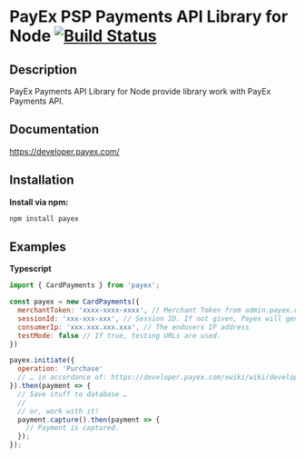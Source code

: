 # PayEx PSP Payments API Library for Node [![Build Status](https://travis-ci.org/Bjerkio/PayEx.Ecommerce.Node.svg?branch=master)](https://travis-ci.org/Bjerkio/PayEx.Ecommerce.Node)

## Description ##
PayEx Payments API Library for Node provide library work with PayEx Payments API.

## Documentation ##
https://developer.payex.com/

## Installation ##

**Install via npm:**
  ```bash
  npm install payex
  ```

## Examples ##

**Typescript**
  ```javascript
  import { CardPayments } from 'payex';

  const payex = new CardPayments({
    merchantToken: 'xxxx-xxxx-xxxx', // Merchant Token from admin.payex.com
    sessionId: 'xxx-xxx-xxx', // Session ID. If not given, Payex will generate.
    consumerIp: 'xxx.xxx.xxx.xxx', // The endusers IP address
    testMode: false // If true, testing URLs are used.
  })

  payex.initiate({
    operation: 'Purchase'
    // … in accordance of: https://developer.payex.com/xwiki/wiki/developer/view/Main/ecommerce/technical-reference/card-payments/#HCreatePayment
  }).then(payment => {
    // Save stuff to database …
    //
    // or, work with it!
    payment.capture().then(payment => {
      // Payment is captured.
    });
  });

  ```
